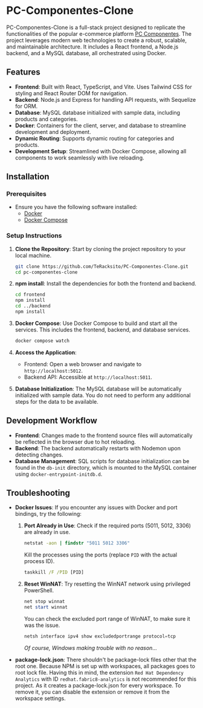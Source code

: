 # PC-Componentes-Clone

PC-Componentes-Clone is a full-stack project designed to replicate the functionalities of the popular e-commerce platform [PC Componentes](https://www.pccomponentes.com). The project leverages modern web technologies to create a robust, scalable, and maintainable architecture. It includes a React frontend, a Node.js backend, and a MySQL database, all orchestrated using Docker.

## Features

- **Frontend**: Built with React, TypeScript, and Vite. Uses Tailwind CSS for styling and React Router DOM for navigation.
- **Backend**: Node.js and Express for handling API requests, with Sequelize for ORM.
- **Database**: MySQL database initialized with sample data, including products and categories.
- **Docker**: Containers for the client, server, and database to streamline development and deployment.
- **Dynamic Routing**: Supports dynamic routing for categories and products.
- **Development Setup**: Streamlined with Docker Compose, allowing all components to work seamlessly with live reloading.

## Installation

### Prerequisites

- Ensure you have the following software installed:
  - [Docker](https://docs.docker.com/get-docker/)
  - [Docker Compose](https://docs.docker.com/compose/install/)

### Setup Instructions

1. **Clone the Repository**: Start by cloning the project repository to your local machine.

   ```bash
   git clone https://github.com/TeRacksito/PC-Componentes-Clone.git
   cd pc-componentes-clone
   ```

2. **npm install**: Install the dependencies for both the frontend and backend.

   ```bash
   cd frontend
   npm install
   cd ../backend
   npm install
   ```

3. **Docker Compose**: Use Docker Compose to build and start all the services. This includes the frontend, backend, and database services.

   ```bash
   docker compose watch
   ```

4. **Access the Application**:

   - Frontend: Open a web browser and navigate to `http://localhost:5012`.
   - Backend API: Accessible at `http://localhost:5011`.

5. **Database Initialization**: The MySQL database will be automatically initialized with sample data. You do not need to perform any additional steps for the data to be available.

## Development Workflow

- **Frontend**: Changes made to the frontend source files will automatically be reflected in the browser due to hot reloading.
- **Backend**: The backend automatically restarts with Nodemon upon detecting changes.
- **Database Management**: SQL scripts for database initialization can be found in the `db-init` directory, which is mounted to the MySQL container using `docker-entrypoint-initdb.d`.

## Troubleshooting

- **Docker Issues**: If you encounter any issues with Docker and port bindings, try the following:

  1. **Port Already in Use**: Check if the required ports (5011, 5012, 3306) are already in use.
      ```cmd
      netstat -aon | findstr "5011 5012 3306"
      ```
      Kill the processes using the ports (replace `PID` with the actual process ID).
      ```cmd
      taskkill /F /PID [PID]
      ```
  2. **Reset WinNAT**: Try resetting the WinNAT network using privileged PowerShell.
      ```powershell
      net stop winnat
      net start winnat
      ```
      You can check the excluded port range of WinNAT, to make sure it was the issue.
      ```powershell
      netsh interface ipv4 show excludedportrange protocol=tcp
      ```
      _Of course, Windows making trouble with no reason..._

- **package-lock.json**: There shouldn't be package-lock files other that the root one. Because NPM is set up with workspaces, all packages goes to root lock file.
   Having this in mind, the extension `Red Hat Dependency Analytics` with ID `redhat.fabric8-analytics` is not recommended for this project. As it creates a package-lock.json for every workspace. To remove it, you can disable the extension or remove it from the workspace settings.
